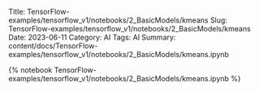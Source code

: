 Title: TensorFlow-examples/tensorflow_v1/notebooks/2_BasicModels/kmeans
Slug: TensorFlow-examples/tensorflow_v1/notebooks/2_BasicModels/kmeans
Date: 2023-06-11
Category: AI
Tags: AI
Summary: content/docs/TensorFlow-examples/tensorflow_v1/notebooks/2_BasicModels/kmeans.ipynb

{% notebook TensorFlow-examples/tensorflow_v1/notebooks/2_BasicModels/kmeans.ipynb %}